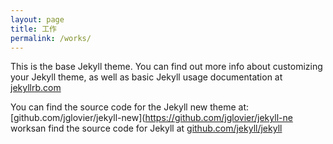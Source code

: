 ```yaml
---
layout: page
title: 工作
permalink: /works/
---
```


This is the base Jekyll theme. You can find out more info about customizing your Jekyll theme, as well as basic Jekyll usage documentation at [jekyllrb.com](http://jekyllrb.com/)

You can find the source code for the Jekyll new theme at: [github.com/jglovier/jekyll-new](https://github.com/jglovier/jekyll-ne
worksan find the source code for Jekyll at [github.com/jekyll/jekyll](https://github.com/jekyll/jekyll)
